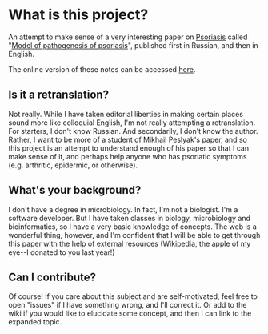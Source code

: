 # What is this project? #
An attempt to make sense of a very interesting paper on [Psoriasis](http://en.wikipedia.org/wiki/Psoriasis) called "[Model of pathogenesis of psoriasis](http://arxiv.org/abs/1110.0584)", published first in Russian, and then in English.

The online version of these notes can be accessed [here](http://canadaduane.github.com/peslyak-psoriasis-paper/Peslyak-P1.html).

## Is it a retranslation? ##
Not really. While I have taken editorial liberties in making certain places sound more like colloquial English, I'm not really attempting a retranslation. For starters, I don't know Russian. And secondarily, I don't know the author. Rather, I want to be more of a student of Mikhail Peslyak's paper, and so this project is an attempt to understand enough of his paper so that I can make sense of it, and perhaps help anyone who has psoriatic symptoms (e.g. arthritic, epidermic, or otherwise).

## What's your background? ##
I don't have a degree in microbiology. In fact, I'm not a biologist. I'm a software developer. But I have taken classes in biology, microbiology and bioinformatics, so I have a very basic knowledge of concepts. The web is a wonderful thing, however, and I'm confident that I will be able to get through this paper with the help of external resources (Wikipedia, the apple of my eye--I donated to you last year!)

## Can I contribute? ##
Of course! If you care about this subject and are self-motivated, feel free to open "issues" if I have something wrong, and I'll correct it. Or add to the wiki if you would like to elucidate some concept, and then I can link to the expanded topic.

